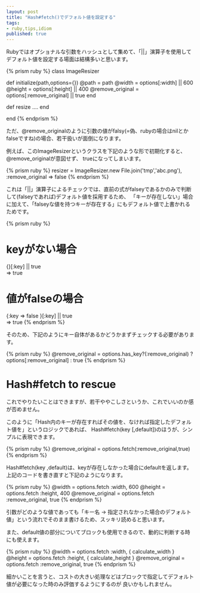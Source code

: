 ```yaml
--- 
layout: post
title: "Hash#fetch()でデフォルト値を設定する"
tags: 
- ruby,tips,idiom
published: true
---
```


Rubyではオプショナルな引数をハッシュとして集めて、「||」演算子を使用して
デフォルト値を設定する場面は結構多いと思います。

{% prism ruby %}
class ImageResizer

  def initialize(path,options={})
    @path             = path
    @width            = options[:width]  || 600
    @height           = options[:height] || 400
    @remove_original  = options[:remove_original] || true
  end
  
  def resize
    ....
  end
  
end
{% endprism %}

ただ、@remove_originalのように引数の値がfalsy(=偽、rubyの場合はnilとかfalseですね)の場合、若干扱いが面倒になります。

例えば、このImageResizerというクラスを下記のような形で初期化すると、@remove_originalが意図せず、
trueになってしまいます。

{% prism ruby %}
resizer = ImageResizer.new File.join('tmp','abc.png'), :remove_original => false
{% endprism %}

これは「||」演算子によるチェックでは、直前の式がfalseyであるかのみで判断して(falseyであれば)デフォルト値を採用するため、
「キーが存在しない」場合に加えて、「falseyな値を持つキーが存在する」にもデフォルト値で上書かれるためです。

{% prism ruby %}
# keyがない場合
{}[:key]               || true  
=> true

# 値がfalseの場合
{:key => false }[:key] || true  
=> true
{% endprism %}

そのため、下記のようにキー自体があるかどうかまずチェックする必要があります。

{% prism ruby %}
@remove_original  = options.has_key?(:remove_original) ? options[:remove_original] : true
{% endprism %}

# Hash#fetch to rescue

これでやりたいことはできますが、若干ややこしさというか、これでいいのか感が否めません。

このように「Hash内のキーが存在すればその値を、なければ指定したデフォルト値を」というロジックであれば、
Hash#fetch(key [,default])のほうが、シンプルに表現できます。

{% prism ruby %}
@remove_original  = options.fetch(:remove_original,true)
{% endprism %}

Hash#fetch(key ,default)は、keyが存在しなかった場合にdefaultを返します。
上記のコードを書き直すと下記のようになります。

{% prism ruby %}
@width            = options.fetch :width, 600 
@height           = options.fetch :height, 400 
@remove_original  = options.fetch :remove_original, true 
{% endprism %}

引数がどのような値であっても「キー名 → 指定されなかった場合のデフォルト値」という流れでそのまま書けるため、スッキリ読めると思います。

また、default値の部分についてブロックも使用できるので、動的に判断する時にも使えます。

{% prism ruby %}
@width            = options.fetch :width,  { calculate_width  }
@height           = options.fetch :height, { calculate_height }
@remove_original  = options.fetch :remove_original, true
{% endprism %}

細かいことを言うと、コストの大きい処理などはブロックで指定してデフォルト値が必要になった時のみ評価するようにするのが
良いかもしれません。
